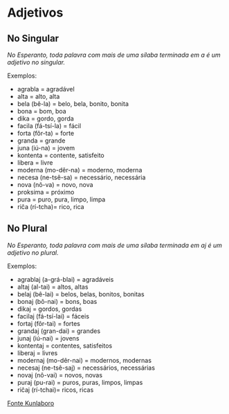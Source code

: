 # Adjetivos

## No Singular

*No Esperanto, toda palavra com mais de uma sílaba terminada em a é um adjetivo no singular.*

Exemplos:

* agrabla = agradável
* alta = alto, alta
* bela (bê-la) = belo, bela, bonito, bonita
* bona = bom, boa
* dika = gordo, gorda
* facila (fá-tsí-la) = fácil
* forta (fôr-ta) = forte
* granda = grande
* juna (iú-na) = jovem
* kontenta = contente, satisfeito
* libera = livre
* moderna (mo-dêr-na) = moderno, moderna
* necesa (ne-tsê-sa) = necessário, necessária
* nova (nô-va) = novo, nova
* proksima = próximo
* pura = puro, pura, limpo, limpa
* riĉa (rí-tcha)= rico, rica


## No Plural

*No Esperanto, toda palavra com mais de uma sílaba terminada em aj é um adjetivo no plural.*

Exemplos:

* agrablaj (a-grá-blai) = agradáveis
* altaj (al-tai) = altos, altas
* belaj (bê-lai) = belos, belas, bonitos, bonitas
* bonaj (bô-nai) = bons, boas
* dikaj = gordos, gordas
* facilaj (fá-tsí-lai) = fáceis
* fortaj (fôr-tai) = fortes
* grandaj (gran-dai) = grandes
* junaj (iú-nai) = jovens
* kontentaj = contentes, satisfeitos
* liberaj = livres
* modernaj (mo-dêr-nai) = modernos, modernas
* necesaj (ne-tsê-saj) = necessários, necessárias
* novaj (nô-vai) = novos, novas
* puraj (pu-rai) = puros, puras, limpos, limpas
* riĉaj (rí-tchai)= ricos, ricas

[Fonte Kunlaboro](http://www.kunlaboro.pro.br/esperanto/curso/adjetivos/)